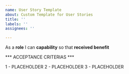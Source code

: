 ```yaml
---
name: User Story Template
about: Custom Template for User Stories
title: ''
labels: ''
assignees: ''

---
```


As a **role** I can **capability** so that **received benefit**

*** ACCEPTANCE CRITERIAS ***

1 - PLACEHOLDER
2 - PLACEHOLDER
3 - PLACEHOLDER
